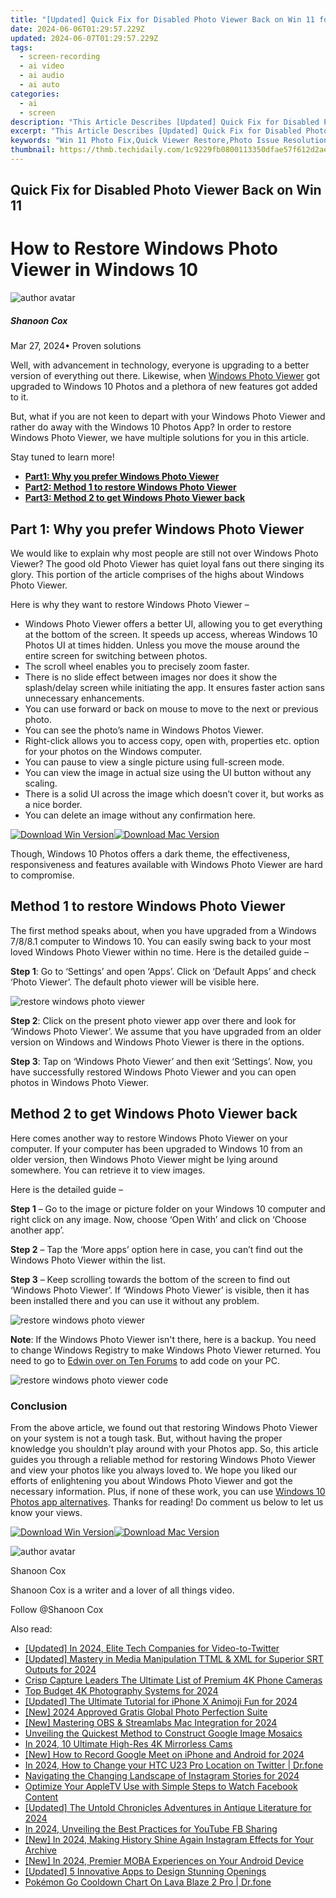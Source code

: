 ```yaml
---
title: "[Updated] Quick Fix for Disabled Photo Viewer Back on Win 11 for 2024"
date: 2024-06-06T01:29:57.229Z
updated: 2024-06-07T01:29:57.229Z
tags: 
  - screen-recording
  - ai video
  - ai audio
  - ai auto
categories: 
  - ai
  - screen
description: "This Article Describes [Updated] Quick Fix for Disabled Photo Viewer Back on Win 11 for 2024"
excerpt: "This Article Describes [Updated] Quick Fix for Disabled Photo Viewer Back on Win 11 for 2024"
keywords: "Win 11 Photo Fix,Quick Viewer Restore,Photo Issue Resolution,Win 11 Image Fixer,Fix Disabled Photo View,Reenable Win 11 Photos,Windows 11 Viewer Repair"
thumbnail: https://thmb.techidaily.com/1c9229fb0800113350dfae57f612d2aef9036646b6591dcd5ed2f832a16cf380.jpg
---
```


## Quick Fix for Disabled Photo Viewer Back on Win 11

# How to Restore Windows Photo Viewer in Windows 10

![author avatar](https://images.wondershare.com/filmora/article-images/shannon-cox.jpg)

##### Shanoon Cox

 Mar 27, 2024• Proven solutions

Well, with advancement in technology, everyone is upgrading to a better version of everything out there. Likewise, when [Windows Photo Viewer](https://support.microsoft.com/en-us/help/4027135/windows-10-photo-viewer) got upgraded to Windows 10 Photos and a plethora of new features got added to it.

But, what if you are not keen to depart with your Windows Photo Viewer and rather do away with the Windows 10 Photos App? In order to restore Windows Photo Viewer, we have multiple solutions for you in this article.

Stay tuned to learn more!

* [**Part1: Why you prefer Windows Photo Viewer**](#part1)
* [**Part2: Method 1 to restore Windows Photo Viewer**](#part2)
* [**Part3: Method 2 to get Windows Photo Viewer back**](#part3)

## Part 1: Why you prefer Windows Photo Viewer

We would like to explain why most people are still not over Windows Photo Viewer? The good old Photo Viewer has quiet loyal fans out there singing its glory. This portion of the article comprises of the highs about Windows Photo Viewer.

Here is why they want to restore Windows Photo Viewer –

* Windows Photo Viewer offers a better UI, allowing you to get everything at the bottom of the screen. It speeds up access, whereas Windows 10 Photos UI at times hidden. Unless you move the mouse around the entire screen for switching between photos.
* The scroll wheel enables you to precisely zoom faster.
* There is no slide effect between images nor does it show the splash/delay screen while initiating the app. It ensures faster action sans unnecessary enhancements.
* You can use forward or back on mouse to move to the next or previous photo.
* You can see the photo’s name in Windows Photos Viewer.
* Right-click allows you to access copy, open with, properties etc. option for your photos on the Windows computer.
* You can pause to view a single picture using full-screen mode.
* You can view the image in actual size using the UI button without any scaling.
* There is a solid UI across the image which doesn’t cover it, but works as a nice border.
* You can delete an image without any confirmation here.

[![Download Win Version](https://images.wondershare.com/filmora/guide/download-btn-win.jpg)](https://tools.techidaily.com/wondershare/filmora/download/)[![Download Mac Version](https://images.wondershare.com/filmora/guide/download-btn-mac.jpg)](https://tools.techidaily.com/wondershare/filmora/download/)

Though, Windows 10 Photos offers a dark theme, the effectiveness, responsiveness and features available with Windows Photo Viewer are hard to compromise.

## Method 1 to restore Windows Photo Viewer

The first method speaks about, when you have upgraded from a Windows 7/8/8.1 computer to Windows 10\. You can easily swing back to your most loved Windows Photo Viewer within no time. Here is the detailed guide –

**Step 1**: Go to ‘Settings’ and open ‘Apps’. Click on ‘Default Apps’ and check ‘Photo Viewer’. The default photo viewer will be visible here.

![restore windows photo viewer](https://images.wondershare.com/filmora/article-images/restore-windows-photo-viewer.jpg)

**Step 2**: Click on the present photo viewer app over there and look for ‘Windows Photo Viewer’. We assume that you have upgraded from an older version on Windows and Windows Photo Viewer is there in the options.

**Step 3**: Tap on ‘Windows Photo Viewer’ and then exit ‘Settings’. Now, you have successfully restored Windows Photo Viewer and you can open photos in Windows Photo Viewer.

## Method 2 to get Windows Photo Viewer back

Here comes another way to restore Windows Photo Viewer on your computer. If your computer has been upgraded to Windows 10 from an older version, then Windows Photo Viewer might be lying around somewhere. You can retrieve it to view images.

Here is the detailed guide –

**Step 1** – Go to the image or picture folder on your Windows 10 computer and right click on any image. Now, choose ‘Open With’ and click on ‘Choose another app’.

**Step 2** – Tap the ‘More apps’ option here in case, you can’t find out the Windows Photo Viewer within the list.

**Step 3** – Keep scrolling towards the bottom of the screen to find out ‘Windows Photo Viewer’. If ‘Windows Photo Viewer’ is visible, then it has been installed there and you can use it without any problem.

![restore windows photo viewer](https://images.wondershare.com/filmora/article-images/restore-windows-photo-viewer-back.jpg)

**Note**: If the Windows Photo Viewer isn't there, here is a backup. You need to change Windows Registry to make Windows Photo Viewer returned. You need to go to [Edwin over on Ten Forums](https://www.tenforums.com/software-apps/8930-windows-photo-viewer-gone-2.html#post290818) to add code on your PC.

![restore windows photo viewer code](https://images.wondershare.com/filmora/article-images/restore-windows-photo-viewer-code.jpg)

### Conclusion

From the above article, we found out that restoring Windows Photo Viewer on your system is not a tough task. But, without having the proper knowledge you shouldn’t play around with your Photos app. So, this article guides you through a reliable method for restoring Windows Photo Viewer and view your photos like you always loved to. We hope you liked our efforts of enlightening you about Windows Photo Viewer and got the necessary information. Plus, if none of these work, you can use [Windows 10 Photos app alternatives](https://tools.techidaily.com/wondershare/filmora/download/). Thanks for reading! Do comment us below to let us know your views.

[![Download Win Version](https://images.wondershare.com/filmora/guide/download-btn-win.jpg)](https://tools.techidaily.com/wondershare/filmora/download/)[![Download Mac Version](https://images.wondershare.com/filmora/guide/download-btn-mac.jpg)](https://tools.techidaily.com/wondershare/filmora/download/)

![author avatar](https://images.wondershare.com/filmora/article-images/shannon-cox.jpg)

Shanoon Cox

Shanoon Cox is a writer and a lover of all things video.

Follow @Shanoon Cox


<ins class="adsbygoogle"
     style="display:block"
     data-ad-format="autorelaxed"
     data-ad-client="ca-pub-7571918770474297"
     data-ad-slot="1223367746"></ins>



<ins class="adsbygoogle"
     style="display:block"
     data-ad-client="ca-pub-7571918770474297"
     data-ad-slot="8358498916"
     data-ad-format="auto"
     data-full-width-responsive="true"></ins>


<span class="atpl-alsoreadstyle">Also read:</span>
<div><ul>
<li><a href="https://vp-tips.techidaily.com/updated-in-2024-elite-tech-companies-for-video-to-twitter/"><u>[Updated] In 2024, Elite Tech Companies for Video-to-Twitter</u></a></li>
<li><a href="https://vp-tips.techidaily.com/updated-mastery-in-media-manipulation-ttml-and-xml-for-superior-srt-outputs-for-2024/"><u>[Updated] Mastery in Media Manipulation  TTML & XML for Superior SRT Outputs for 2024</u></a></li>
<li><a href="https://vp-tips.techidaily.com/crisp-capture-leaders-the-ultimate-list-of-premium-4k-phone-cameras/"><u>Crisp Capture Leaders  The Ultimate List of Premium 4K Phone Cameras</u></a></li>
<li><a href="https://vp-tips.techidaily.com/top-budget-4k-photography-systems-for-2024/"><u>Top Budget 4K Photography Systems for 2024</u></a></li>
<li><a href="https://vp-tips.techidaily.com/updated-the-ultimate-tutorial-for-iphone-x-animoji-fun-for-2024/"><u>[Updated] The Ultimate Tutorial for iPhone X Animoji Fun for 2024</u></a></li>
<li><a href="https://vp-tips.techidaily.com/new-2024-approved-gratis-global-photo-perfection-suite/"><u>[New] 2024 Approved  Gratis Global Photo Perfection Suite</u></a></li>
<li><a href="https://vp-tips.techidaily.com/new-mastering-obs-and-streamlabs-mac-integration-for-2024/"><u>[New] Mastering OBS & Streamlabs Mac Integration for 2024</u></a></li>
<li><a href="https://vp-tips.techidaily.com/unveiling-the-quickest-method-to-construct-google-image-mosaics/"><u>Unveiling the Quickest Method to Construct Google Image Mosaics</u></a></li>
<li><a href="https://vp-tips.techidaily.com/in-2024-10-ultimate-high-res-4k-mirrorless-cams/"><u>In 2024, 10 Ultimate High-Res 4K Mirrorless Cams</u></a></li>
<li><a href="https://screen-video-capture.techidaily.com/new-how-to-record-google-meet-on-iphone-and-android-for-2024/"><u>[New] How to Record Google Meet on iPhone and Android for 2024</u></a></li>
<li><a href="https://location-social.techidaily.com/in-2024-how-to-change-your-htc-u23-pro-location-on-twitter-drfone-by-drfone-virtual-android/"><u>In 2024, How to Change your HTC U23 Pro Location on Twitter | Dr.fone</u></a></li>
<li><a href="https://instagram-video-recordings.techidaily.com/navigating-the-changing-landscape-of-instagram-stories-for-2024/"><u>Navigating the Changing Landscape of Instagram Stories for 2024</u></a></li>
<li><a href="https://facebook-videos.techidaily.com/optimize-your-appletv-use-with-simple-steps-to-watch-facebook-content/"><u>Optimize Your AppleTV Use with Simple Steps to Watch Facebook Content</u></a></li>
<li><a href="https://instagram-video-files.techidaily.com/updated-the-untold-chronicles-adventures-in-antique-literature-for-2024/"><u>[Updated] The Untold Chronicles  Adventures in Antique Literature for 2024</u></a></li>
<li><a href="https://youtube-stream.techidaily.com/in-2024-unveiling-the-best-practices-for-youtube-fb-sharing/"><u>In 2024, Unveiling the Best Practices for YouTube FB Sharing</u></a></li>
<li><a href="https://instagram-videos.techidaily.com/new-in-2024-making-history-shine-again-instagram-effects-for-your-archive/"><u>[New] In 2024, Making History Shine Again  Instagram Effects for Your Archive</u></a></li>
<li><a href="https://visual-screen-recording.techidaily.com/new-in-2024-premier-moba-experiences-on-your-android-device/"><u>[New] In 2024, Premier MOBA Experiences on Your Android Device</u></a></li>
<li><a href="https://youtube-video-recordings.techidaily.com/updated-5-innovative-apps-to-design-stunning-openings/"><u>[Updated] 5 Innovative Apps to Design Stunning Openings</u></a></li>
<li><a href="https://android-pokemon-go.techidaily.com/pokemon-go-cooldown-chart-on-lava-blaze-2-pro-drfone-by-drfone-virtual-android/"><u>Pokémon Go Cooldown Chart On Lava Blaze 2 Pro | Dr.fone</u></a></li>
</ul></div>
